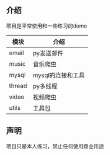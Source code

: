 ## 介绍
项目是平常使用和一些练习的demo


| 模块 | 介绍 | 
| -- | -- |
| email | py发送邮件|
| music | 音乐爬虫|
| mysql | mysql的连接和工具 |
| thread | py多线程 |
| video | 视频爬虫 |
| utils | 工具包 |

## 声明
项目只是本人练习，禁止任何使用商业用途